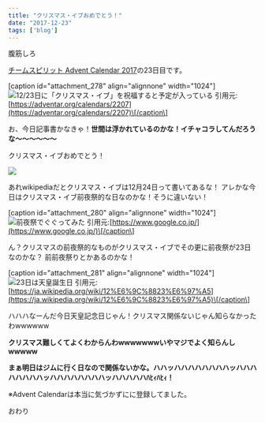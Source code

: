 ```yaml
---
title: "クリスマス・イブおめでとう！"
date: "2017-12-23"
tags: ['blog']
---
```


腹筋しろ

[チームスピリット Advent Calendar 2017](https://adventar.org/calendars/2207)の23日目です。

\[caption id="attachment\_278" align="alignnone" width="1024"\]![12/23日に「クリスマス・イブ」を祝福すると予定が入っている](https://abroller.tech/wp-content/uploads/2017/12/50a2d0b4e905cc688f9ceedc6c3b178b-1024x403.png) 引用元:[https://adventar.org/calendars/2207](https://adventar.org/calendars/2207)\[/caption\]

お、今日記事書かなきゃ！**世間は浮かれているのかな！イチャコラしてんだろうな〜〜〜〜〜〜**

クリスマス・イブおめでとう！

![](https://abroller.tech/wp-content/uploads/2017/12/5b37b137551947513d7ac77e32aab289.png)

あれwikipediaだとクリスマス・イブは12月24日って書いてあるな！ アレかな今日はクリスマス・イブ前夜祭的な日なのかな！そうに違いない！

\[caption id="attachment\_280" align="alignnone" width="1024"\]![前夜祭でぐぐってみた](https://abroller.tech/wp-content/uploads/2017/12/bda3c0e9b8c2200bea5a918b46c5455a-1024x512.png) 引用元:[https://www.google.co.jp/](https://www.google.co.jp/)\[/caption\]

ん？クリスマスの前夜祭的なものがクリスマス・イブでその更に前夜祭が23日なのかな？ 前前夜祭りとかあるのかな！

\[caption id="attachment\_281" align="alignnone" width="1024"\]![23日は天皇誕生日](https://abroller.tech/wp-content/uploads/2017/12/0bf471ff97e3dfef63c7272d37e531a8-1024x385.png) 引用元:[https://ja.wikipedia.org/wiki/12%E6%9C%8823%E6%97%A5](https://ja.wikipedia.org/wiki/12%E6%9C%8823%E6%97%A5)\[/caption\]

ハハハなーんだ今日天皇記念日じゃん！クリスマス関係ないじゃん知らなかったわwwwwww

**クリスマス難しくてよくわからんわwwwwwwwいやマジでよく知らんしwwwww**

**まぁ明日はジムに行く日なので関係ないかな。ハハッハハハハハハハハッハハハハハハハハッハハハハハハハハッハハハハハﾊﾋｨﾊﾋｨ！**

※Advent Calendarは本当に気づかずにに登録してました。

おわり
